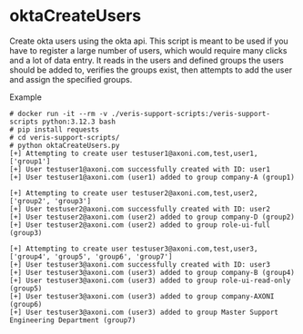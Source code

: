 # oktaCreateUsers
Create okta users using the okta api.  This script is meant to be used if you have to register a large number of users, which would require many clicks and a lot of data entry.  It reads in the users and defined groups the users should be added to, verifies the groups exist, then attempts to add the user and assign the specified groups.

Example
```text
# docker run -it --rm -v ./veris-support-scripts:/veris-support-scripts python:3.12.3 bash
# pip install requests
# cd veris-support-scripts/
# python oktaCreateUsers.py
[+] Attempting to create user testuser1@axoni.com,test,user1,['group1']
[+] User testuser1@axoni.com successfully created with ID: user1
[+] User testuser1@axoni.com (user1) added to group company-A (group1)

[+] Attempting to create user testuser2@axoni.com,test,user2,['group2', 'group3']
[+] User testuser2@axoni.com successfully created with ID: user2
[+] User testuser2@axoni.com (user2) added to group company-D (group2)
[+] User testuser2@axoni.com (user2) added to group role-ui-full (group3)

[+] Attempting to create user testuser3@axoni.com,test,user3,['group4', 'group5', 'group6', 'group7']
[+] User testuser3@axoni.com successfully created with ID: user3
[+] User testuser3@axoni.com (user3) added to group company-B (group4)
[+] User testuser3@axoni.com (user3) added to group role-ui-read-only (group5)
[+] User testuser3@axoni.com (user3) added to group company-AXONI (group6)
[+] User testuser3@axoni.com (user3) added to group Master Support Engineering Department (group7)
